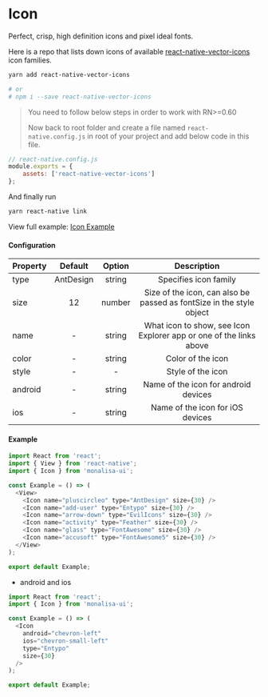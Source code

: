 # Icon

Perfect, crisp, high definition icons and pixel ideal fonts.

Here is a repo that lists down icons of available [react-native-vector-icons](https://github.com/oblador/react-native-vector-icons) icon families.


```bash
yarn add react-native-vector-icons

# or
# npm i --save react-native-vector-icons
```

> You need to follow below steps in order to work with RN>=0.60
>
> Now back to root folder and create a file named `react-native.config.js` in root of your project and add below code in this file.

```javascript
// react-native.config.js
module.exports = {
    assets: ['react-native-vector-icons']
};
```

And finally run

```bash
yarn react-native link
```


View full example: [Icon Example](https://github.com/tuantvk/monalisa-ui/blob/master/example/Icon/index.js)


#### Configuration

| Property      | Default       | Option    | Description  |
| ------------- |:-------------:|:---------:|:------------:|
| type          | AntDesign     | string    | Specifies icon family |
| size          | 12            | number    | Size of the icon, can also be passed as fontSize in the style object |
| name          | -             | string    | What icon to show, see Icon Explorer app or one of the links above |
| color         | -             | string    | Color of the icon |
| style         | -             | -         | Style of the icon |
| android       | -             | string    | Name of the icon for android devices |
| ios           | -             | string    | Name of the icon for iOS devices |


#### Example

```javascript
import React from 'react';
import { View } from 'react-native';
import { Icon } from 'monalisa-ui';

const Example = () => (
  <View>
    <Icon name="pluscircleo" type="AntDesign" size={30} />
    <Icon name="add-user" type="Entypo" size={30} />
    <Icon name="arrow-down" type="EvilIcons" size={30} />
    <Icon name="activity" type="Feather" size={30} />
    <Icon name="glass" type="FontAwesome" size={30} />
    <Icon name="accusoft" type="FontAwesome5" size={30} />
  </View>
);

export default Example;
```

- android and ios

```javascript
import React from 'react';
import { Icon } from 'monalisa-ui';

const Example = () => (
  <Icon
    android="chevron-left"
    ios="chevron-small-left"
    type="Entypo"
    size={30}
  />
);

export default Example;
```